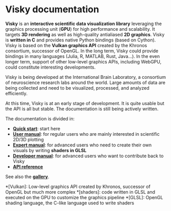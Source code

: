 # Visky documentation

**Visky** is an **interactive scientific data visualization library** leveraging the graphics processing unit (**GPU**) for high performance and scalability. It targets **3D rendering** as well as high-quality antialiased **2D graphics**. Visky is **written in C** and provides native Python bindings (based on Cython). Visky is based on the **Vulkan graphics API** created by the Khronos consortium, successor of OpenGL. In the long term, Visky could provide bindings in many languages (Julia, R, MATLAB, Rust, Java...). In the even longer term, support of other low-level graphics APIs, including WebGPU, could constitute interesting developments.

Visky is being developed at the International Brain Laboratory, a consortium of neuroscience research labs around the world. Large amounts of data are being collected and need to be visualized, processed, and analyzed efficiently.

At this time, Visky is at an early stage of development. It is quite usable but the API is all but stable. The documentation is still being actively written.

The documentation is divided in:

* [**Quick start**](quickstart/index.md): start here
* [**User manual**](user/index.md): for regular users who are mainly interested in scientific 2D/3D plotting
* [**Expert manual**](expert/index.md): for advanced users who need to create their own visuals by writing **shaders in GLSL**
* [**Developer manual**](developer/index.md): for advanced users who want to contribute back to Visky
* [**API reference**](api/index.md)

See also the [**gallery**](gallery/index.md).



*[Vulkan]: Low-level graphics API created by Khronos, successor of OpenGL but much more complex
*[shaders]: code written in GLSL and executed on the GPU to customize the graphics pipeline
*[GLSL]: OpenGL shading language, the C-like language used to write shaders
